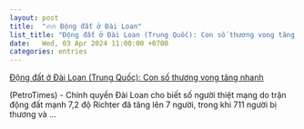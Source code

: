 ```yaml
---
layout: post
title:  "🔥🔥 Động đất ở Đài Loan"
list_title: "Động đất ở Đài Loan (Trung Quốc): Con số thương vong tăng nhanh"
date:   Wed, 03 Apr 2024 11:00:00 +0700
categories: entries
---
```

[Động đất ở Đài Loan (Trung Quốc): Con số thương vong tăng nhanh](https://nangluongquocte.petrotimes.vn/dong-dat-o-dai-loan-trung-quoc-con-so-thuong-vong-tang-nhanh-708655.html)

(PetroTimes) - Chính quyền Đài Loan cho biết số người thiệt mạng do trận động đất mạnh 7,2 độ Richter đã tăng lên 7 người, trong khi 711 người bị thương và&nbsp;...

